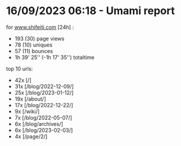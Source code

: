 # 16/09/2023 06:18 - Umami report
for www.shifeiti.com [24h] :

 - 193 (30) page views
 - 78 (10) uniques
 - 57 (11) bounces
 - 1h 39' 25'' (-1h 17' 35'') totaltime


top 10 urls:
 - 42x [/]
 - 31x [/blog/2022-12-09/]
 - 25x [/blog/2023-01-12/]
 - 19x [/about/]
 - 17x [/blog/2022-12-22/]
 - 9x [/wiki/]
 - 7x [/blog/2022-05-07/]
 - 6x [/blog/archives/]
 - 6x [/blog/2023-02-03/]
 - 4x [/page/2/]


